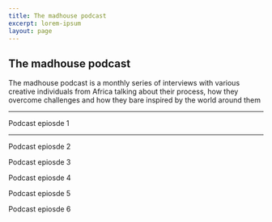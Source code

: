 ```yaml
---
title: The madhouse podcast
excerpt: lorem-ipsum
layout: page
---
```

## The madhouse podcast

The madhouse podcast is a monthly series of interviews with various creative individuals from Africa talking about their process, how they overcome challenges and how they bare inspired by the world around them

---

Podcast epiosde 1


---

Podcast epiosde 2

Podcast epiosde 3

Podcast epiosde 4

Podcast epiosde 5

Podcast epiosde 6


